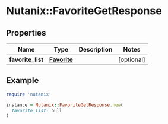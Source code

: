 # Nutanix::FavoriteGetResponse

## Properties

| Name | Type | Description | Notes |
| ---- | ---- | ----------- | ----- |
| **favorite_list** | [**Favorite**](Favorite.md) |  | [optional] |

## Example

```ruby
require 'nutanix'

instance = Nutanix::FavoriteGetResponse.new(
  favorite_list: null
)
```

